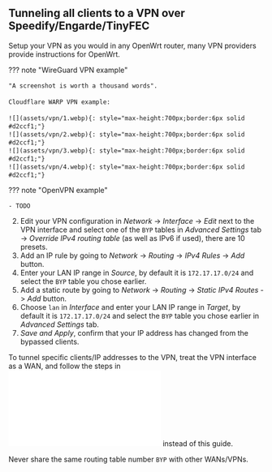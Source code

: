 ## Tunneling all clients to a VPN over Speedify/Engarde/TinyFEC

Setup your VPN as you would in any OpenWrt router, many VPN providers provide instructions for OpenWrt.

??? note "WireGuard VPN example"

    "A screenshot is worth a thousand words".

    Cloudflare WARP VPN example:

    ![](assets/vpn/1.webp){: style="max-height:700px;border:6px solid #d2ccf1;"}
    ![](assets/vpn/2.webp){: style="max-height:700px;border:6px solid #d2ccf1;"}
    ![](assets/vpn/3.webp){: style="max-height:700px;border:6px solid #d2ccf1;"}
    ![](assets/vpn/4.webp){: style="max-height:700px;border:6px solid #d2ccf1;"}


??? note "OpenVPN example"

    - TODO

2. Edit your VPN configuration in *Network* -> *Interface* -> *Edit* next to the VPN interface and select one of the `BYP` tables in *Advanced Settings* tab -> *Override IPv4 routing table* (as well as IPv6 if used), there are 10 presets. 
3. Add an IP rule by going to *Network* -> *Routing* -> *IPv4 Rules* -> *Add* button.
4. Enter your LAN IP range in *Source*, by default it is `172.17.17.0/24` and select the `BYP` table you chose earlier.
5. Add a static route by going to *Network* -> *Routing* -> *Static IPv4 Routes* -> *Add* button.
6. Choose `lan` in *Interface* and enter your LAN IP range in *Target*, by default it is `172.17.17.0/24` and select the `BYP` table you chose earlier in *Advanced Settings* tab.
7. *Save and Apply*, confirm that your IP address has changed from the bypassed clients.

To tunnel specific clients/IP addresses to the VPN, treat the VPN interface as a WAN, and follow the steps in ![Bypass clients to a specific WAN](wanbyp.md) instead of this guide.

Never share the same routing table number `BYP` with other WANs/VPNs.